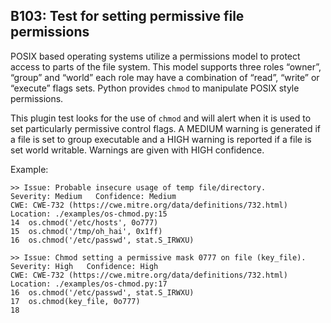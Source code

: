 ## B103: Test for setting permissive file permissions

POSIX based operating systems utilize a permissions model to protect
access to parts of the file system. This model supports three roles
“owner”, “group” and “world” each role may have a combination of “read”,
“write” or “execute” flags sets. Python provides `chmod` to manipulate
POSIX style permissions.

This plugin test looks for the use of `chmod` and will alert when it is
used to set particularly permissive control flags. A MEDIUM warning is
generated if a file is set to group executable and a HIGH warning is
reported if a file is set world writable. Warnings are given with HIGH
confidence.

Example:

<!-- -->

    >> Issue: Probable insecure usage of temp file/directory.
    Severity: Medium   Confidence: Medium
    CWE: CWE-732 (https://cwe.mitre.org/data/definitions/732.html)
    Location: ./examples/os-chmod.py:15
    14  os.chmod('/etc/hosts', 0o777)
    15  os.chmod('/tmp/oh_hai', 0x1ff)
    16  os.chmod('/etc/passwd', stat.S_IRWXU)
    
    >> Issue: Chmod setting a permissive mask 0777 on file (key_file).
    Severity: High   Confidence: High
    CWE: CWE-732 (https://cwe.mitre.org/data/definitions/732.html)
    Location: ./examples/os-chmod.py:17
    16  os.chmod('/etc/passwd', stat.S_IRWXU)
    17  os.chmod(key_file, 0o777)
    18